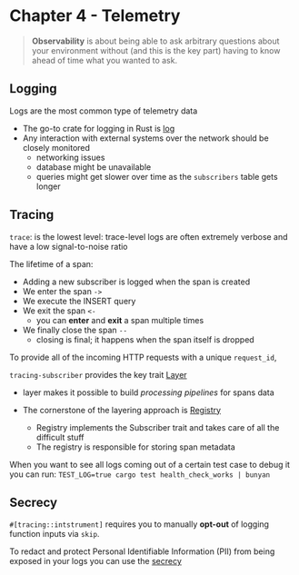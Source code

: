 # Chapter 4 - Telemetry

> **Observability** is about being able to ask arbitrary questions about your environment without (and this is the key part) having to know ahead of time what you wanted to ask.

## Logging

Logs are the most common type of telemetry data

- The go-to crate for logging in Rust is [log](https://docs.rs/log/latest/log/)
- Any interaction with external systems over the network should be closely monitored
  - networking issues
  - database might be unavailable
  - queries might get slower over time as the `subscribers` table gets longer

## Tracing

`trace`: is the lowest level: trace-level logs are often extremely verbose and have a low signal-to-noise ratio

The lifetime of a span:

- Adding a new subscriber is logged when the span is created
- We enter the span `->`
- We execute the INSERT query
- We exit the span `<-`
  - you can **enter** and **exit** a span multiple times
- We finally close the span `--`
  - closing is final; it happens when the span itself is dropped

To provide all of the incoming HTTP requests with a unique `request_id`,

`tracing-subscriber` provides the key trait [Layer](https://docs.rs/tracing-subscriber/0.2.12/tracing_subscriber/layer/trait.Layer.html)

- layer makes it possible to build _processing pipelines_ for spans data

- The cornerstone of the layering approach is [Registry](https://docs.rs/tracing-subscriber/0.2.12/tracing_subscriber/struct.Registry.html)
  - Registry implements the Subscriber trait and takes care of all the difficult stuff
  - The registry is responsible for storing span metadata

When you want to see all logs coming out of a certain test case to debug it you can run:
`TEST_LOG=true cargo test health_check_works | bunyan`

## Secrecy

`#[tracing::intstrument]` requires you to manually **opt-out** of logging function inputs via `skip`.

To redact and protect Personal Identifiable Information (PII) from being exposed in your logs you can use the [secrecy](https://crates.io/crates/secrecy)
